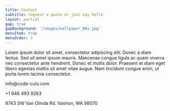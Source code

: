 ```yaml
---
title: Contact
subtitle: request a quote or just say hello
layout: partial
gap: true
gapBackground: '/images/wallpaper_08a.jpg'
menuItem: true
menuOrder: 3
---
```

Lorem ipsum dolor sit amet, consectetur adipiscing elit. Donec a diam lectus. Sed sit amet ipsum mauris. Maecenas congue ligula ac quam viverra nec consectetur ante hendrerit. Donec et mollis dolor. Praesent et diam eget libero egestas mattis sit amet vitae augue. Nam tincidunt congue enim, ut porta lorem lacinia consectetur.

<div class="email">info@code-cuts.com</div>

+1 646 493 9263

8743 SW Van Olinda Rd.
Vashon, WA 98070